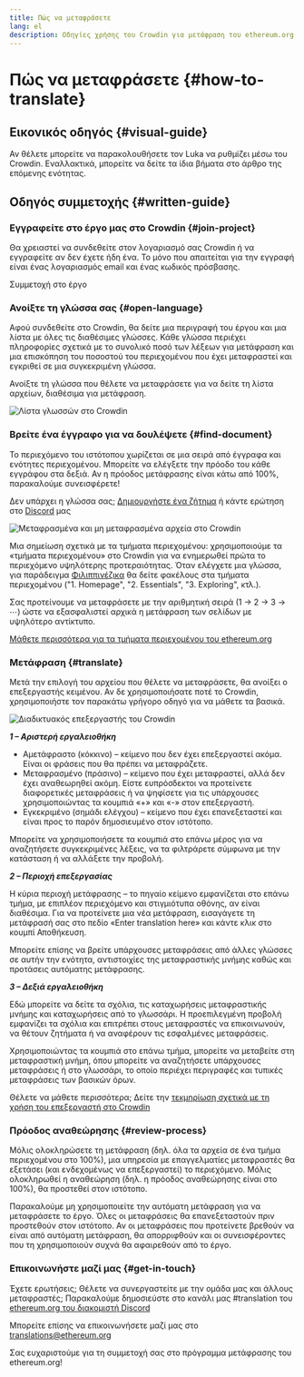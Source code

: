 ```yaml
---
title: Πώς να μεταφράσετε
lang: el
description: Οδηγίες χρήσης του Crowdin για μετάφραση του ethereum.org
---
```


# Πώς να μεταφράσετε {#how-to-translate}

## Εικονικός οδηγός {#visual-guide}

Αν θέλετε μπορείτε να παρακολουθήσετε τον Luka να ρυθμίζει μέσω του Crowdin. Εναλλακτικά, μπορείτε να δείτε τα ίδια βήματα στο άρθρο της επόμενης ενότητας.

<YouTube id="Ii7bYhanLs4" />

## Οδηγός συμμετοχής {#written-guide}

### Εγγραφείτε στο έργο μας στο Crowdin {#join-project}

Θα χρειαστεί να συνδεθείτε στον λογαριασμό σας Crowdin ή να εγγραφείτε αν δεν έχετε ήδη ένα. Το μόνο που απαιτείται για την εγγραφή είναι ένας λογαριασμός email και ένας κωδικός πρόσβασης.

<ButtonLink href="https://crowdin.com/project/ethereum-org/">
  Συμμετοχή στο έργο
</ButtonLink>

### Ανοίξτε τη γλώσσα σας {#open-language}

Αφού συνδεθείτε στο Crowdin, θα δείτε μια περιγραφή του έργου και μια λίστα με όλες τις διαθέσιμες γλώσσες. Κάθε γλώσσα περιέχει πληροφορίες σχετικά με το συνολικό ποσό των λέξεων για μετάφραση και μια επισκόπηση του ποσοστού του περιεχομένου που έχει μεταφραστεί και εγκριθεί σε μια συγκεκριμένη γλώσσα.

Ανοίξτε τη γλώσσα που θέλετε να μεταφράσετε για να δείτε τη λίστα αρχείων, διαθέσιμα για μετάφραση.

![Λίστα γλωσσών στο Crowdin](./list-of-languages.png)

### Βρείτε ένα έγγραφο για να δουλέψετε {#find-document}

Το περιεχόμενο του ιστότοπου χωρίζεται σε μια σειρά από έγγραφα και ενότητες περιεχομένου. Μπορείτε να ελέγξετε την πρόοδο του κάθε εγγράφου στα δεξιά. Αν η πρόοδος μετάφρασης είναι κάτω από 100%, παρακαλούμε συνεισφέρετε!

Δεν υπάρχει η γλώσσα σας; [Δημιουργήστε ένα ζήτημα](https://github.com/ethereum/ethereum-org-website/issues/new/choose) ή κάντε ερώτηση στο [Discord](/discord/) μας

![Μεταφρασμένα και μη μεταφρασμένα αρχεία στο Crowdin](./crowdin-files.png)

Μια σημείωση σχετικά με τα τμήματα περιεχομένου: χρησιμοποιούμε τα «τμήματα περιεχομένου» στο Crowdin για να ενημερωθεί πρώτα το περιεχόμενο υψηλότερης προτεραιότητας. Όταν ελέγχετε μια γλώσσα, για παράδειγμα [Φιλιππινέζικα](https://crowdin.com/project/ethereum-org/fil#) θα δείτε φακέλους στα τμήματα περιεχομένου ("1. Homepage", "2. Essentials", "3. Exploring", κτλ.).

Σας προτείνουμε να μεταφράσετε με την αριθμητική σειρά (1 → 2 → 3 → ⋯) ώστε να εξασφαλιστεί αρχικά η μετάφραση των σελίδων με υψηλότερο αντίκτυπο.

[Μάθετε περισσότερα για τα τμήματα περιεχομένου του ethereum.org](/contributing/translation-program/content-buckets/)

### Μετάφραση {#translate}

Μετά την επιλογή του αρχείου που θέλετε να μεταφράσετε, θα ανοίξει ο επεξεργαστής κειμένου. Αν δε χρησιμοποιήσατε ποτέ το Crowdin, χρησιμοποιήστε τον παρακάτω γρήγορο οδηγό για να μάθετε τα βασικά.

![Διαδικτυακός επεξεργαστής του Crowdin](./online-editor.png)

**_1 – Αριστερή εργαλειοθήκη_**

- Αμετάφραστο (κόκκινο) – κείμενο που δεν έχει επεξεργαστεί ακόμα. Είναι οι φράσεις που θα πρέπει να μεταφράζετε.
- Μεταφρασμένο (πράσινο) – κείμενο που έχει μεταφραστεί, αλλά δεν έχει αναθεωρηθεί ακόμη. Είστε ευπρόσδεκτοι να προτείνετε διαφορετικές μεταφράσεις ή να ψηφίσετε για τις υπάρχουσες χρησιμοποιώντας τα κουμπιά «+» και «-» στον επεξεργαστή.
- Εγκεκριμένο (σημάδι ελέγχου) – κείμενο που έχει επανεξεταστεί και είναι προς το παρόν δημοσιευμένο στον ιστότοπο.

Μπορείτε να χρησιμοποιήσετε τα κουμπιά στο επάνω μέρος για να αναζητήσετε συγκεκριμένες λέξεις, να τα φιλτράρετε σύμφωνα με την κατάσταση ή να αλλάξετε την προβολή.

**_2 – Περιοχή επεξεργασίας_**

Η κύρια περιοχή μετάφρασης – το πηγαίο κείμενο εμφανίζεται στο επάνω τμήμα, με επιπλέον περιεχόμενο και στιγμιότυπα οθόνης, αν είναι διαθέσιμα. Για να προτείνετε μια νέα μετάφραση, εισαγάγετε τη μετάφρασή σας στο πεδίο «Enter translation here» και κάντε κλικ στο κουμπί Αποθήκευση.

Μπορείτε επίσης να βρείτε υπάρχουσες μεταφράσεις από άλλες γλώσσες σε αυτήν την ενότητα, αντιστοιχίες της μεταφραστικής μνήμης καθώς και προτάσεις αυτόματης μετάφρασης.

**_3 – Δεξιά εργαλειοθήκη_**

Εδώ μπορείτε να δείτε τα σχόλια, τις καταχωρήσεις μεταφραστικής μνήμης και καταχωρήσεις από το γλωσσάρι. Η προεπιλεγμένη προβολή εμφανίζει τα σχόλια και επιτρέπει στους μεταφραστές να επικοινωνούν, να θέτουν ζητήματα ή να αναφέρουν τις εσφαλμένες μεταφράσεις.

Χρησιμοποιώντας τα κουμπιά στο επάνω τμήμα, μπορείτε να μεταβείτε στη μεταφραστική μνήμη, όπου μπορείτε να αναζητήσετε υπάρχουσες μεταφράσεις ή στο γλωσσάρι, το οποίο περιέχει περιγραφές και τυπικές μεταφράσεις των βασικών όρων.

Θέλετε να μάθετε περισσότερα; Δείτε την [τεκμηρίωση σχετικά με τη χρήση του επεξεργαστή στο Crowdin](https://support.crowdin.com/online-editor/)

### Πρόοδος αναθεώρησης {#review-process}

Μόλις ολοκληρώσετε τη μετάφραση (δηλ. όλα τα αρχεία σε ένα τμήμα περιεχομένου στο 100%), μια υπηρεσία με επαγγελματίες μεταφραστές θα εξετάσει (και ενδεχομένως να επεξεργαστεί) το περιεχόμενο. Μόλις ολοκληρωθεί η αναθεώρηση (δηλ. η πρόοδος αναθεώρησης είναι στο 100%), θα προστεθεί στον ιστότοπο.

<Alert variant="update">
<Emoji text=":warning:" className="text-4xl"/>
  Παρακαλούμε μη χρησιμοποιείτε την αυτόματη μετάφραση για να μεταφράσετε το έργο. Όλες οι μεταφράσεις θα επανεξεταστούν πριν προστεθούν στον ιστότοπο. Αν οι μεταφράσεις που προτείνετε βρεθούν να είναι από αυτόματη μετάφραση, θα απορριφθούν και οι συνεισφέροντες που τη χρησιμοποιούν συχνά θα αφαιρεθούν από το έργο.
</Alert>

### Επικοινωνήστε μαζί μας {#get-in-touch}

Έχετε ερωτήσεις; Θέλετε να συνεργαστείτε με την ομάδα μας και άλλους μεταφραστές; Παρακαλούμε δημοσιεύστε στο κανάλι μας #translation του [ethereum.org του διακομιστή Discord](/discord/)

Μπορείτε επίσης να επικοινωνήσετε μαζί μας στο translations@ethereum.org

Σας ευχαριστούμε για τη συμμετοχή σας στο πρόγραμμα μετάφρασης του ethereum.org!
